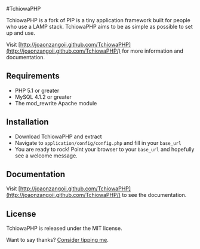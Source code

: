 #TchiowaPHP

TchiowaPHP is a fork of PIP is a tiny application framework built for people who use a LAMP stack. TchiowaPHP aims to be as simple as possible to set up and use.

Visit [http://joaonzangoii.github.com/TchiowaPHP](http://joaonzangoii.github.com/TchiowaPHP/) for more information and documentation.

## Requirements

* PHP 5.1 or greater
* MySQL 4.1.2 or greater
* The mod_rewrite Apache module

## Installation

* Download TchiowaPHP and extract
* Navigate to `application/config/config.php` and fill in your `base_url`
* You are ready to rock! Point your browser to your `base_url` and hopefully see a welcome message.

## Documentation

Visit [http://joaonzangoii.github.com/TchiowaPHP](http://joaonzangoii.github.com/TchiowaPHP/) to see the documentation.

## License

TchiowaPHP is released under the MIT license.

Want to say thanks? [Consider tipping me]().
